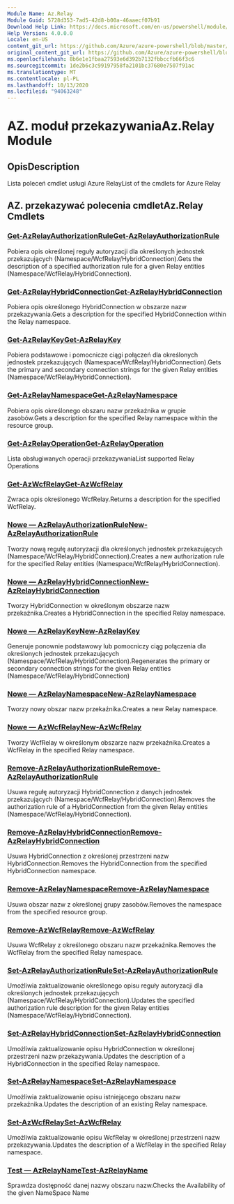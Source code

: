 ```yaml
---
Module Name: Az.Relay
Module Guid: 5728d353-7ad5-42d8-b00a-46aaecf07b91
Download Help Link: https://docs.microsoft.com/en-us/powershell/module/az.relay
Help Version: 4.0.0.0
Locale: en-US
content_git_url: https://github.com/Azure/azure-powershell/blob/master/src/Relay/Relay/help/Az.Relay.md
original_content_git_url: https://github.com/Azure/azure-powershell/blob/master/src/Relay/Relay/help/Az.Relay.md
ms.openlocfilehash: 8b6e1e1fbaa27593e6d392b7132fbbccfb66f3c6
ms.sourcegitcommit: 1de2b6c3c99197958fa2101bc37680e7507f91ac
ms.translationtype: MT
ms.contentlocale: pl-PL
ms.lasthandoff: 10/13/2020
ms.locfileid: "94063248"
---
```

# <span data-ttu-id="5f713-101">AZ. moduł przekazywania</span><span class="sxs-lookup"><span data-stu-id="5f713-101">Az.Relay Module</span></span>
## <span data-ttu-id="5f713-102">Opis</span><span class="sxs-lookup"><span data-stu-id="5f713-102">Description</span></span>
<span data-ttu-id="5f713-103">Lista poleceń cmdlet usługi Azure Relay</span><span class="sxs-lookup"><span data-stu-id="5f713-103">List of the cmdlets for Azure Relay</span></span>

## <span data-ttu-id="5f713-104">AZ. przekazywać polecenia cmdlet</span><span class="sxs-lookup"><span data-stu-id="5f713-104">Az.Relay Cmdlets</span></span>
### [<span data-ttu-id="5f713-105">Get-AzRelayAuthorizationRule</span><span class="sxs-lookup"><span data-stu-id="5f713-105">Get-AzRelayAuthorizationRule</span></span>](Get-AzRelayAuthorizationRule.md)
<span data-ttu-id="5f713-106">Pobiera opis określonej reguły autoryzacji dla określonych jednostek przekazujących (Namespace/WcfRelay/HybridConnection).</span><span class="sxs-lookup"><span data-stu-id="5f713-106">Gets the description of a specified authorization rule for a given Relay entities (Namespace/WcfRelay/HybridConnection).</span></span>

### [<span data-ttu-id="5f713-107">Get-AzRelayHybridConnection</span><span class="sxs-lookup"><span data-stu-id="5f713-107">Get-AzRelayHybridConnection</span></span>](Get-AzRelayHybridConnection.md)
<span data-ttu-id="5f713-108">Pobiera opis określonego HybridConnection w obszarze nazw przekazywania.</span><span class="sxs-lookup"><span data-stu-id="5f713-108">Gets a description for the specified HybridConnection within the Relay namespace.</span></span>

### [<span data-ttu-id="5f713-109">Get-AzRelayKey</span><span class="sxs-lookup"><span data-stu-id="5f713-109">Get-AzRelayKey</span></span>](Get-AzRelayKey.md)
<span data-ttu-id="5f713-110">Pobiera podstawowe i pomocnicze ciągi połączeń dla określonych jednostek przekazujących (Namespace/WcfRelay/HybridConnection).</span><span class="sxs-lookup"><span data-stu-id="5f713-110">Gets the primary and secondary connection strings for the given Relay entities (Namespace/WcfRelay/HybridConnection).</span></span>

### [<span data-ttu-id="5f713-111">Get-AzRelayNamespace</span><span class="sxs-lookup"><span data-stu-id="5f713-111">Get-AzRelayNamespace</span></span>](Get-AzRelayNamespace.md)
<span data-ttu-id="5f713-112">Pobiera opis określonego obszaru nazw przekaźnika w grupie zasobów.</span><span class="sxs-lookup"><span data-stu-id="5f713-112">Gets a description for the specified Relay namespace within the resource group.</span></span>

### [<span data-ttu-id="5f713-113">Get-AzRelayOperation</span><span class="sxs-lookup"><span data-stu-id="5f713-113">Get-AzRelayOperation</span></span>](Get-AzRelayOperation.md)
<span data-ttu-id="5f713-114">Lista obsługiwanych operacji przekazywania</span><span class="sxs-lookup"><span data-stu-id="5f713-114">List supported Relay Operations</span></span>

### [<span data-ttu-id="5f713-115">Get-AzWcfRelay</span><span class="sxs-lookup"><span data-stu-id="5f713-115">Get-AzWcfRelay</span></span>](Get-AzWcfRelay.md)
<span data-ttu-id="5f713-116">Zwraca opis określonego WcfRelay.</span><span class="sxs-lookup"><span data-stu-id="5f713-116">Returns a description for the specified WcfRelay.</span></span>

### [<span data-ttu-id="5f713-117">Nowe — AzRelayAuthorizationRule</span><span class="sxs-lookup"><span data-stu-id="5f713-117">New-AzRelayAuthorizationRule</span></span>](New-AzRelayAuthorizationRule.md)
<span data-ttu-id="5f713-118">Tworzy nową regułę autoryzacji dla określonych jednostek przekazujących (Namespace/WcfRelay/HybridConnection).</span><span class="sxs-lookup"><span data-stu-id="5f713-118">Creates a new authorization rule for the specified Relay entities (Namespace/WcfRelay/HybridConnection).</span></span>

### [<span data-ttu-id="5f713-119">Nowe — AzRelayHybridConnection</span><span class="sxs-lookup"><span data-stu-id="5f713-119">New-AzRelayHybridConnection</span></span>](New-AzRelayHybridConnection.md)
<span data-ttu-id="5f713-120">Tworzy HybridConnection w określonym obszarze nazw przekaźnika.</span><span class="sxs-lookup"><span data-stu-id="5f713-120">Creates a HybridConnection in the specified Relay namespace.</span></span>

### [<span data-ttu-id="5f713-121">Nowe — AzRelayKey</span><span class="sxs-lookup"><span data-stu-id="5f713-121">New-AzRelayKey</span></span>](New-AzRelayKey.md)
<span data-ttu-id="5f713-122">Generuje ponownie podstawowy lub pomocniczy ciąg połączenia dla określonych jednostek przekazujących (Namespace/WcfRelay/HybridConnection).</span><span class="sxs-lookup"><span data-stu-id="5f713-122">Regenerates the primary or secondary connection strings for the given Relay entities (Namespace/WcfRelay/HybridConnection)</span></span>

### [<span data-ttu-id="5f713-123">Nowe — AzRelayNamespace</span><span class="sxs-lookup"><span data-stu-id="5f713-123">New-AzRelayNamespace</span></span>](New-AzRelayNamespace.md)
<span data-ttu-id="5f713-124">Tworzy nowy obszar nazw przekaźnika.</span><span class="sxs-lookup"><span data-stu-id="5f713-124">Creates a new Relay namespace.</span></span>

### [<span data-ttu-id="5f713-125">Nowe — AzWcfRelay</span><span class="sxs-lookup"><span data-stu-id="5f713-125">New-AzWcfRelay</span></span>](New-AzWcfRelay.md)
<span data-ttu-id="5f713-126">Tworzy WcfRelay w określonym obszarze nazw przekaźnika.</span><span class="sxs-lookup"><span data-stu-id="5f713-126">Creates a WcfRelay in the specified Relay namespace.</span></span>

### [<span data-ttu-id="5f713-127">Remove-AzRelayAuthorizationRule</span><span class="sxs-lookup"><span data-stu-id="5f713-127">Remove-AzRelayAuthorizationRule</span></span>](Remove-AzRelayAuthorizationRule.md)
<span data-ttu-id="5f713-128">Usuwa regułę autoryzacji HybridConnection z danych jednostek przekazujących (Namespace/WcfRelay/HybridConnection).</span><span class="sxs-lookup"><span data-stu-id="5f713-128">Removes the authorization rule of a HybridConnection from the given Relay entities (Namespace/WcfRelay/HybridConnection).</span></span>

### [<span data-ttu-id="5f713-129">Remove-AzRelayHybridConnection</span><span class="sxs-lookup"><span data-stu-id="5f713-129">Remove-AzRelayHybridConnection</span></span>](Remove-AzRelayHybridConnection.md)
<span data-ttu-id="5f713-130">Usuwa HybridConnection z określonej przestrzeni nazw HybridConnection.</span><span class="sxs-lookup"><span data-stu-id="5f713-130">Removes the HybridConnection from the specified HybridConnection namespace.</span></span>

### [<span data-ttu-id="5f713-131">Remove-AzRelayNamespace</span><span class="sxs-lookup"><span data-stu-id="5f713-131">Remove-AzRelayNamespace</span></span>](Remove-AzRelayNamespace.md)
<span data-ttu-id="5f713-132">Usuwa obszar nazw z określonej grupy zasobów.</span><span class="sxs-lookup"><span data-stu-id="5f713-132">Removes the namespace from the specified resource group.</span></span> 

### [<span data-ttu-id="5f713-133">Remove-AzWcfRelay</span><span class="sxs-lookup"><span data-stu-id="5f713-133">Remove-AzWcfRelay</span></span>](Remove-AzWcfRelay.md)
<span data-ttu-id="5f713-134">Usuwa WcfRelay z określonego obszaru nazw przekaźnika.</span><span class="sxs-lookup"><span data-stu-id="5f713-134">Removes the WcfRelay from the specified Relay namespace.</span></span>

### [<span data-ttu-id="5f713-135">Set-AzRelayAuthorizationRule</span><span class="sxs-lookup"><span data-stu-id="5f713-135">Set-AzRelayAuthorizationRule</span></span>](Set-AzRelayAuthorizationRule.md)
<span data-ttu-id="5f713-136">Umożliwia zaktualizowanie określonego opisu reguły autoryzacji dla określonych jednostek przekazujących (Namespace/WcfRelay/HybridConnection).</span><span class="sxs-lookup"><span data-stu-id="5f713-136">Updates the specified authorization rule description for the given Relay entities (Namespace/WcfRelay/HybridConnection).</span></span>

### [<span data-ttu-id="5f713-137">Set-AzRelayHybridConnection</span><span class="sxs-lookup"><span data-stu-id="5f713-137">Set-AzRelayHybridConnection</span></span>](Set-AzRelayHybridConnection.md)
<span data-ttu-id="5f713-138">Umożliwia zaktualizowanie opisu HybridConnection w określonej przestrzeni nazw przekazywania.</span><span class="sxs-lookup"><span data-stu-id="5f713-138">Updates the description of a HybridConnection in the specified Relay namespace.</span></span>

### [<span data-ttu-id="5f713-139">Set-AzRelayNamespace</span><span class="sxs-lookup"><span data-stu-id="5f713-139">Set-AzRelayNamespace</span></span>](Set-AzRelayNamespace.md)
<span data-ttu-id="5f713-140">Umożliwia zaktualizowanie opisu istniejącego obszaru nazw przekaźnika.</span><span class="sxs-lookup"><span data-stu-id="5f713-140">Updates the description of an existing Relay namespace.</span></span>

### [<span data-ttu-id="5f713-141">Set-AzWcfRelay</span><span class="sxs-lookup"><span data-stu-id="5f713-141">Set-AzWcfRelay</span></span>](Set-AzWcfRelay.md)
<span data-ttu-id="5f713-142">Umożliwia zaktualizowanie opisu WcfRelay w określonej przestrzeni nazw przekazywania.</span><span class="sxs-lookup"><span data-stu-id="5f713-142">Updates the description of a WcfRelay in the specified Relay namespace.</span></span>

### [<span data-ttu-id="5f713-143">Test — AzRelayName</span><span class="sxs-lookup"><span data-stu-id="5f713-143">Test-AzRelayName</span></span>](Test-AzRelayName.md)
<span data-ttu-id="5f713-144">Sprawdza dostępność danej nazwy obszaru nazw.</span><span class="sxs-lookup"><span data-stu-id="5f713-144">Checks the Availability of the given NameSpace Name</span></span>

